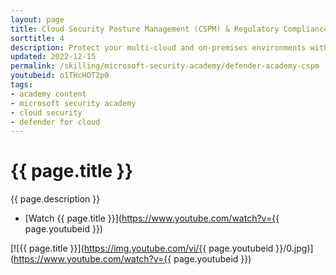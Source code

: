 ```yaml
---
layout: page
title: Cloud Security Posture Management (CSPM) & Regulatory Compliance in Microsoft Defender for Cloud
sorttitle: 4
description: Protect your multi-cloud and on-premises environments with Defender for Cloud's CSPM capabilities, including analysis of the Secure Score, compliance assessments, and Azure Security Benchmark, along with security posture and regulatory compliance demos for deep-dive technical learning.
updated: 2022-12-15
permalink: /skilling/microsoft-security-academy/defender-academy-cspm
youtubeid: o1THcHOT2p0
tags: 
- academy content
- microsoft security academy
- cloud security
- defender for cloud
---
```


# {{ page.title }}

{{ page.description }}

* [Watch {{ page.title }}](https://www.youtube.com/watch?v={{ page.youtubeid }})

[![{{ page.title }}](https://img.youtube.com/vi/{{ page.youtubeid }}/0.jpg)](https://www.youtube.com/watch?v={{ page.youtubeid }})